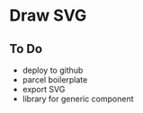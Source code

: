 # Draw SVG

## To Do

- deploy to github
- parcel boilerplate
- export SVG
- library for generic component
